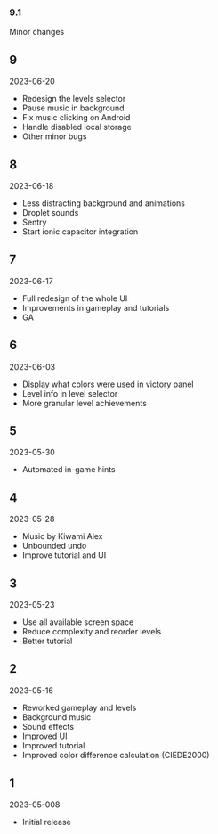 ### 9.1

Minor changes

## 9

2023-06-20

* Redesign the levels selector
* Pause music in background
* Fix music clicking on Android
* Handle disabled local storage
* Other minor bugs

## 8

2023-06-18

* Less distracting background and animations
* Droplet sounds
* Sentry
* Start ionic capacitor integration

## 7

2023-06-17

* Full redesign of the whole UI
* Improvements in gameplay and tutorials
* GA

## 6

2023-06-03

* Display what colors were used in victory panel
* Level info in level selector
* More granular level achievements

## 5

2023-05-30

* Automated in-game hints

## 4

2023-05-28

* Music by Kiwami Alex
* Unbounded undo
* Improve tutorial and UI

## 3

2023-05-23

* Use all available screen space
* Reduce complexity and reorder levels
* Better tutorial

## 2

2023-05-16

* Reworked gameplay and levels
* Background music
* Sound effects
* Improved UI
* Improved tutorial
* Improved color difference calculation (CIEDE2000)

## 1

2023-05-008

* Initial release